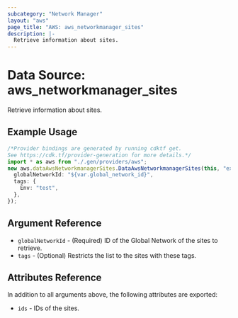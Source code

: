 ```yaml
---
subcategory: "Network Manager"
layout: "aws"
page_title: "AWS: aws_networkmanager_sites"
description: |-
  Retrieve information about sites.
---
```


# Data Source: aws\_networkmanager\_sites

Retrieve information about sites.

## Example Usage

```typescript
/*Provider bindings are generated by running cdktf get.
See https://cdk.tf/provider-generation for more details.*/
import * as aws from "./.gen/providers/aws";
new aws.dataAwsNetworkmanagerSites.DataAwsNetworkmanagerSites(this, "example", {
  globalNetworkId: "${var.global_network_id}",
  tags: {
    Env: "test",
  },
});

```

## Argument Reference

* `globalNetworkId` - (Required) ID of the Global Network of the sites to retrieve.
* `tags` - (Optional) Restricts the list to the sites with these tags.

## Attributes Reference

In addition to all arguments above, the following attributes are exported:

* `ids` - IDs of the sites.
